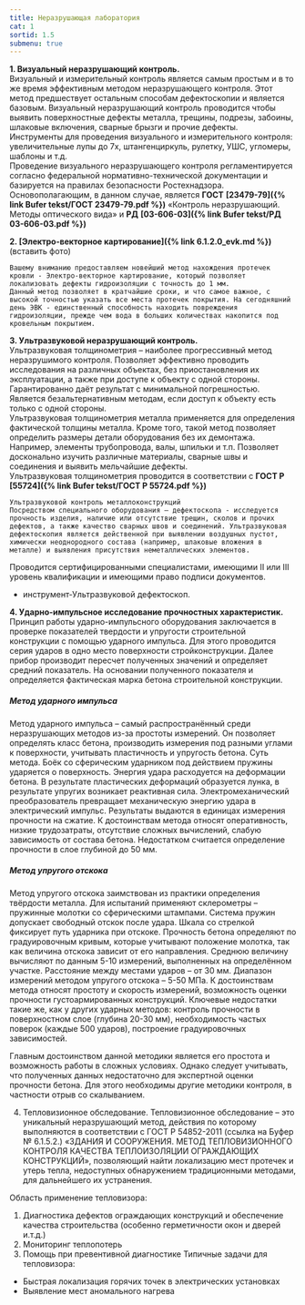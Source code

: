 ```yaml
---
title: Неразрушающая лаборатория
cat: 1
sortid: 1.5
submenu: true
---
```


__1. Визуальный неразрушающий контроль.__   
   Визуальный и измерительный контроль является самым простым и в то же время эффективным методом неразрушающего контроля. Этот метод предшествует остальным способам дефектоскопии и является базовым.
   Визуальный неразрушающий контроль проводится чтобы выявить поверхностные дефекты металла, трещины, подрезы, забоины, шлаковые включения, сварные брызги и прочие дефекты.    
   Инструменты для проведения визуального и измерительного контроля: увеличительные лупы до 7х, штангенциркуль, рулетку, УШС, угломеры, шаблоны и т.д.   
   Проведение визуального неразрушающего контроля регламентируется согласно федеральной нормативно-технической документации и базируется на правилах безопасности Ростехнадзора. Основополагающим, в данном случае, является **ГОСТ** __[23479-79]({% link Bufer tekst/ГОСТ 23479-79.pdf %})__  «Контроль неразрушающий. Методы оптического вида» и **РД** __[03-606-03]({% link Bufer tekst/РД 03-606-03.pdf %})__ 

__2. [Электро-векторное картирование]({% link 6.1.2.0_evk.md %})__    
(вставить фото)
 
    Вашему вниманию предоставляем новейший метод нахождения протечек кровли - Электро-векторное картирование, который позволяет локализовать дефекты гидроизоляции с точность до 1 мм.
    Данный метод позволяет в кратчайшие сроки, и что самое важное, с высокой точностью указать все места протечек покрытия. На сегодняшний день ЭВК - единственный способность находить повреждения гидроизоляции, прежде чем вода в больших количествах накопится под кровельным покрытием.

**3. Ультразвуковой неразрушающий контроль.**   
    Ультразвуковая толщинометрия – наиболее прогрессивный метод неразрушимого контроля. Позволяет эффективно проводить исследования на различных объектах, без приостановления их эксплуатации, а также при доступе к объекту с одной стороны. Гарантированно даёт результат с минимальной погрешностью. Является безальтернативным методам, если доступ к объекту есть только с одной стороны.   
    Ультразвуковая толщинометрия металла применяется для определения фактической толщины металла. Кроме того, такой метод позволяет определить размеры детали оборудования без их демонтажа. Например, элементы трубопровода, валы, шпильки и т.п. Позволяет досконально изучить различные материалы, сварные швы и соединения и выявить мельчайшие дефекты.    
    Ультразвуковая толщинометрия проводится в соответствии с **ГОСТ Р** __[55724]({% link Bufer tekst/ГОСТ Р 55724.pdf %})__    

    Ультразвуковой контроль металлоконструкций
    Посредством специального оборудования – дефектоскопа - исследуется прочность изделия, наличие или отсутствие трещин, сколов и прочих дефектов, а также качество сварных швов и соединений. Ультразвуковая дефектоскопия является действенной при выявлении воздушных пустот, химически неоднородного состава (например, шлаковые вложения в металле) и выявления присутствия неметаллических элементов.

   Проводится сертифицированными специалистами, имеющими II или III уровень квалификации и имеющими право подписи документов.
  -  инструмент-Ультразвуковой дефектоскоп. 
  
**4. Ударно-импульсное исследование прочностных характеристик.**      
   Принцип работы ударно-импульсного оборудования заключается в проверке показателей твердости и упругости строительной конструкции с помощью ударного импульса. Для этого проводится серия ударов  в одно место поверхности стройконструкции. Далее прибор производит пересчет полученных значений и определяет средний показатель. На основании полученного показателя и определяется фактическая марка бетона строительной конструкции.

##### Метод ударного импульса
Метод ударного импульса – самый распространённый среди неразрушающих методов из-за простоты измерений. Он позволяет определять класс бетона, производить измерения под разными углами к поверхности, учитывать пластичность и упругость бетона.
Суть метода. Боёк со сферическим ударником под действием пружины ударяется о поверхность. Энергия удара расходуется на деформации бетона. В результате пластических деформаций образуется лунка, в результате упругих возникает реактивная сила. Электромеханический преобразователь превращает механическую энергию удара в электрический импульс. Результаты выдаются в единицах измерения прочности на сжатие.
К достоинствам метода относят оперативность, низкие трудозатраты, отсутствие сложных вычислений, слабую зависимость от состава бетона. Недостатком считается определение прочности в слое глубиной до 50 мм.
##### Метод упругого отскока
Метод упругого отскока заимствован из практики определения твёрдости металла. Для испытаний применяют склерометры – пружинные молотки со сферическими штампами. Система пружин допускает свободный отскок после удара. Шкала со стрелкой фиксирует путь ударника при отскоке. Прочность бетона определяют по градуировочным кривым, которые учитывают положение молотка, так как величина отскока зависит от его направления. Среднюю величину вычисляют по данным 5-10 измерений, выполненных на определённом участке. Расстояние между местами ударов – от 30 мм.
Диапазон измерений методом упругого отскока – 5-50 МПа. К достоинствам метода относят простоту и скорость измерений, возможность оценки прочности густоармированных конструкций. Ключевые недостатки такие же, как у других ударных методов: контроль прочности в поверхностном слое (глубина 20-30 мм), необходимость частых поверок (каждые 500 ударов), построение градуировочных зависимостей.

   Главным достоинством данной методики является его простота и возможность работы в сложных условиях. Однако следует учитывать, что полученных данных недостаточно для экспертной оценки прочности бетона.  Для этого необходимы другие методики контроля, в частности отрыв со скалыванием.

4. Тепловизионное обследование.
Тепловизионное обследование – это уникальный неразрушающий метод, действия по которому выполняются в соответствии с ГОСТ Р 54852-2011 (ссылка на Буфер № 6.1.5.2.) «ЗДАНИЯ И СООРУЖЕНИЯ. МЕТОД ТЕПЛОВИЗИОННОГО КОНТРОЛЯ КАЧЕСТВА ТЕПЛОИЗОЛЯЦИИ ОГРАЖДАЮЩИХ КОНСТРУКЦИЙ», позволяющий найти локализацию мест протечек и утерь тепла, недоступных обнаружением традиционными методами, для дальнейшего их устранения.

Область применение тепловизора:
1) Диагностика дефектов ограждающих конструкций и обеспечение качества строительства (особенно герметичности окон и дверей и.т.д.)
2) Мониторинг теплопотерь    
3) Помощь при превентивной диагностике
   Типичные задачи для тепловизора:
- Быстрая локализация горячих точек в электрических установках
- Выявление мест аномального нагрева

